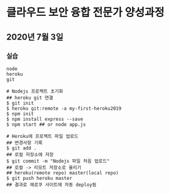 # 클라우드 보안 융합 전문가 양성과정  

## 2020년 7월 3일  

### 실습  
```shell
node
heroku
git
```

```shell
# Nodejs 프로젝트 초기화
## heroku git 연결
$ git init
$ heroku git:remote -a my-first-heroku2019
$ npm init
$ npm install express --save
$ npm start ## or node app.js  

# Heroku에 프로젝트 파일 업로드
## 변경사항 기록
$ git add .
## 로컬 저장소에 저장
$ git commit -m "Nodejs 파일 처음 업로드"
## 로컬 -> 리모트 저장소로 올리기
## heroku(remote repo) master(local repo)
$ git push heroku master
## 결과로 헤로쿠 사이트에 자동 deploy됨 
```  